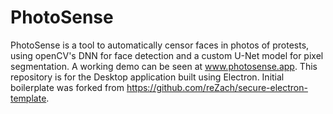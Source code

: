 # PhotoSense

PhotoSense is a tool to automatically censor faces in photos of protests, using openCV's DNN for face detection and a custom U-Net model for pixel segmentation. A working demo can be seen at www.photosense.app. This repository is for the Desktop application built using Electron. Initial boilerplate was forked from https://github.com/reZach/secure-electron-template.
